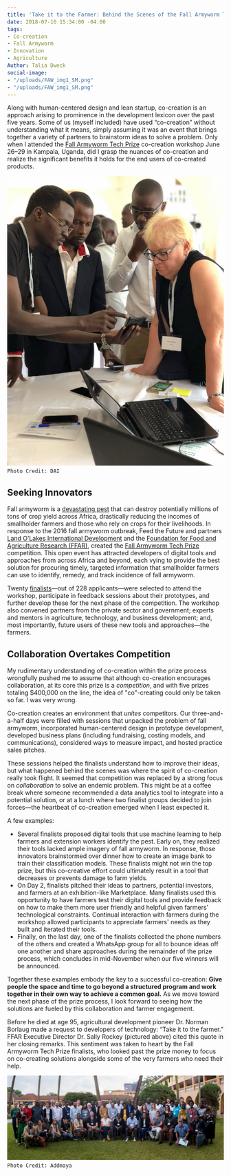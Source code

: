 ```yaml
---
title: 'Take it to the Farmer: Behind the Scenes of the Fall Armyworm Tech Prize Co-Creation'
date: 2018-07-16 15:34:00 -04:00
tags:
- Co-creation
- Fall Armyworm
- Innovation
- Agriculture
Author: Talia Dweck
social-image:
- "/uploads/FAW_img1_SM.png"
- "/uploads/FAW_img1_SM.png"
---
```


Along with human-centered design and lean startup, co-creation is an approach arising to prominence in the development lexicon over the past five years. Some of us (myself included) have used “co-creation” without  understanding what it means, simply assuming it was an event that brings together a variety of partners to brainstorm ideas to solve a problem. Only when I attended the [Fall Armyworm Tech Prize](https://fallarmywormtech.challenges.org/) co-creation workshop June 26–29 in Kampala, Uganda, did I grasp the nuances of co-creation and realize the significant benefits it holds for the end users of co-created products.

![FAW_img1_SM.png](/uploads/FAW_img1_SM.png)
`Photo Credit: DAI`



## Seeking Innovators

Fall armyworm is a [devastating pest](http://www.fao.org/food-chain-crisis/how-we-work/plant-protection/fallarmyworm/en/) that can destroy potentially millions of tons of crop yield across Africa, drastically reducing the incomes of smallholder farmers and those who rely on crops for their livelihoods. In response to the 2016 fall armyworm outbreak, Feed the Future and partners [Land O’Lakes International Development](https://www.landolakes.org/) and the [Foundation for Food and Agriculture Research (FFAR)](https://foundationfar.org/), created the [Fall Armyworm Tech Prize](https://www.usaid.gov/what-we-do/agriculture-and-food-security/increasing-food-security-through-feed-future/fall-armyworm) competition. This open event has attracted developers of digital tools and approaches from across Africa and beyond, each vying to provide the best solution for procuring timely, targeted information that smallholder farmers can use to identify, remedy, and track incidence of fall armyworm.

Twenty [finalists](https://fallarmywormtech.challenges.org/finalists-2/)—out of 228 applicants—were selected to attend the workshop, participate in feedback sessions about their prototypes, and further develop these for the next phase of the competition. The workshop also convened partners from the private sector and government; experts and mentors in agriculture, technology, and business development; and, most importantly, future users of these new tools and approaches—the farmers.

## Collaboration Overtakes Competition

My rudimentary understanding of co-creation within the prize process wrongfully pushed me to assume that although co-creation encourages collaboration, at its core this prize is a *competition*, and with five prizes totaling $400,000 on the line, the idea of "co"-creating could only be taken so far. I was very wrong.

Co-creation creates an environment that *unites* competitors. Our three-and-a-half days were filled with sessions that unpacked the problem of fall armyworm, incorporated human-centered design in prototype development, developed business plans (including fundraising, costing models, and communications), considered ways to measure impact, and hosted practice sales pitches. 

These sessions helped the finalists understand how to improve their ideas, but what happened behind the scenes was where the spirit of co-creation really took flight. It seemed that competition was replaced by a strong focus on *collaboration* to solve an endemic problem. This might be at a coffee break where someone recommended a data analytics tool to integrate into a potential solution, or at a lunch where two finalist groups decided to join forces—the heartbeat of co-creation emerged when I least expected it.

A few examples:

* Several finalists proposed digital tools that use machine learning to help farmers and extension workers identify the pest. Early on, they realized their tools lacked ample imagery of fall armyworm. In response, those innovators brainstormed over dinner how to create an image bank to train their classification models. These finalists might not win the top prize, but this co-creative effort could ultimately result in a tool that decreases or prevents damage to farm yields.
* On Day 2, finalists pitched their ideas to partners, potential investors, and farmers at an exhibition-like  Marketplace. Many finalists used this opportunity to have farmers test their digital tools and provide feedback on how to make them more user friendly and helpful given farmers' technological constraints. Continual interaction with farmers during the workshop allowed participants to appreciate farmers' needs as they built and iterated their tools.
* Finally, on the last day, one of the finalists collected the phone numbers of the others and created a WhatsApp group for all to bounce ideas off one another and share approaches during the remainder of the prize process, which concludes in mid-November when our five winners will be announced.

Together these examples embody the key to a successful co-creation: **Give people the space and time to go beyond a structured program and work together in their own way to achieve a common goal.** As we move toward the next phase of the prize process, I look forward to seeing how the solutions are fueled by this collaboration and farmer engagement.

Before he died at age 95, agricultural development pioneer Dr. Norman Borlaug made a request to developers of technology: “Take it to the farmer.” FFAR Executive Director Dr. Sally Rockey (pictured above) cited this quote in her closing remarks. This sentiment was taken to heart by the Fall Armyworm Tech Prize finalists, who looked past the prize money to focus on co-creating solutions alongside some of the very farmers who need their help.

![FAW_img2.png](/uploads/FAW_img2.png)
`Photo Credit: Addmaya`